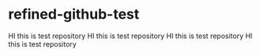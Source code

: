 # refined-github-test
HI this is test repository
HI this is test repository
HI this is test repository
HI this is test repository
